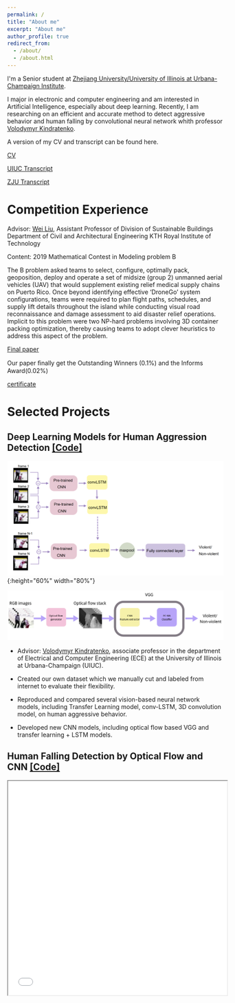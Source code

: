 ```yaml
---
permalink: /
title: "About me"
excerpt: "About me"
author_profile: true
redirect_from: 
  - /about/
  - /about.html
---
```


I'm a Senior student at [Zhejiang University/University of Illinois at Urbana-Champaign Institute](https://zjui.intl.zju.edu.cn/).

I major in electronic and computer engineering and am interested in Artificial Intelligence, especially about deep learning. Recently, I am researching on an efficient and accurate method to detect aggressive behavior and human falling by convolutional neural network whith professor [Volodymyr Kindratenko](http://www.ncsa.illinois.edu/People/kindr/).

A version of my CV and transcript can be found here.

[CV](../files/cv.pdf)

[UIUC Transcript](../files/Transcript_UIUC.pdf)

[ZJU Transcript](../files/Transcript_ZJU.pdf)



Competition Experience
======
Advisor: [Wei Liu](http://www.kthbedc.com/), Assistant Professor of Division of Sustainable Buildings Department of Civil and Architectural Engineering KTH Royal Institute of Technology

Content: 2019 Mathematical Contest in Modeling problem B

The B problem asked teams to select, configure, optimally pack, geoposition, deploy and operate a set of midsize (group 2) unmanned aerial vehicles (UAV) that would supplement existing relief medical supply chains on Puerto Rico. Once beyond identifying effective ‘DroneGo’ system configurations, teams were required to plan flight paths, schedules, and supply lift details throughout the island while conducting visual road reconnaissance and damage assessment to aid disaster relief operations. Implicit to this problem were two NP-hard problems involving 3D container packing optimization, thereby causing teams to adopt clever heuristics to address this aspect of the problem.

[Final paper](../files/mcmthesis-demo.pdf)

Our paper ﬁnally get the Outstanding Winners (0.1%) and the Informs Award(0.02%)

[certificate](http://www.comap-math.com/mcm/2019Certs/1908904.pdf)



Selected Projects
======

Deep Learning Models for Human Aggression Detection [[Code]](https://github.com/LinHangzheng/Aggression_Detection)
------
![LSTM_CNN.png](../images/lstm_cnn.png){:height="60%" width="80%"}

![VGG.png](../images/VGG.png)

* Advisor: [Volodymyr Kindratenko](http://www.ncsa.illinois.edu/People/kindr/), associate professor in the department of Electrical and Computer Engineering (ECE) at the University of Illinois at Urbana-Champaign (UIUC). 

* Created our own dataset which we manually cut and labeled from internet to evaluate their flexibility.

* Reproduced and compared several vision-based neural network models, including Transfer Learning model, conv-LSTM, 3D convolution model, on human aggressive behavior.

* Developed new CNN models, including optical flow based VGG and transfer learning + LSTM models.

Human Falling Detection by Optical  Flow and CNN [[Code]](https://github.com/LinHangzheng/Fall_Detection_Project) 
------
<iframe height=498 width=510 src="../videos/fall_detection.mp4">
* Advisor: [Volodymyr Kindratenko](http://www.ncsa.illinois.edu/People/kindr/), UIUC

* Developed a Convolutional Neural Network to train a neuro-based model to detect human falling.

* Created our own video data set and analyzed different data stacking patterns on neural network training.

* Implemented an end-to-end human falling detection model by using camera video stream to provide alarm service.


HUAWEI HiSilicon
------
![Da_Vinci_Core.png](../images/Da_Vinci_Core.png){:height="70%" width="70%"}

* Involved in the Huawei Turing department and participated in the development of Da Vinci chip operators. (The Da Vinci chip is one of the most advanced neural network chips in the world)

* Accelerated the data transmission by optimizing the way to allocate the moving data and to divide data into parts with their corresponding buffer and cache.

* Successfully reduced the transmission delay from 50ms into 3ms.

FPGA based Game Design [[Code]](https://github.com/LinHangzheng/ECE385)
------
![Avalon.png](../images/Avalon.png){:height="70%" width="70%"} 

Advisor: [Chushan Li](https://person.zju.edu.cn/en/lichushan), Zhejiang University

In the final project, we create a first person 2.5D RPG game “Avalon” by using the DE2-115 board. All the hardware circuit are combined to load the image into the OCM and determine which color of each pixel should be shown on the monitor. The SOC code will do all the game logic, like the key control of the character “Saber” to let her move, attack, block, and use the skill. In addition, SOC will also determine whether each pattern exists on the screen and which frame should be shown on the screen. The data will transfer from SOC to hardware with our own IP core, which allows a totally 64 32-bits register file to be modified by C code and received by hardware.

Linux System Design [[Code]](https://github.com/LinHangzheng/ECE391)
------
Advisor: [Steven S. Lumetta](https://ece.illinois.edu/about/directory/faculty/lumetta), University of Illinois Urbana-Champaign

We implemented a x86-based operating system from scratch, including memory paging and segmentation, drivers of peripheral equipment and multi-process scheduling.

Machine Learning Project Design [[Report]](../files/ECE449_Report_Wolverine.pdf)
------
![DNQ.png](../images/DNQ.png){:height="70%" width="70%"} 

Advisor: [Gaoang wang](https://person.zju.edu.cn/en/gaoangwang), [Zuozhu Liu](https://person.zju.edu.cn/en/lzz), Zhejiang University

We train a Atari agent using deep Q-learnging Algorithm (DQN) with Experience Replay Memory and Target/Local
Q Network mechanism.

Contact
=======
Phone: +86 136 5577 3396

Address: 718 East Haizhou Street, Haining, Jiaxing, Zhejiang province, China

<!-- 
Like many other Jekyll-based GitHub Pages templates, academicpages makes you separate the website's content from its form. The content & metadata of your website are in structured markdown files, while various other files constitute the theme, specifying how to transform that content & metadata into HTML pages. You keep these various markdown (.md), YAML (.yml), HTML, and CSS files in a public GitHub repository. Each time you commit and push an update to the repository, the [GitHub pages](https://pages.github.com/) service creates static HTML pages based on these files, which are hosted on GitHub's servers free of charge.

Many of the features of dynamic content management systems (like Wordpress) can be achieved in this fashion, using a fraction of the computational resources and with far less vulnerability to hacking and DDoSing. You can also modify the theme to your heart's content without touching the content of your site. If you get to a point where you've broken something in Jekyll/HTML/CSS beyond repair, your markdown files describing your talks, publications, etc. are safe. You can rollback the changes or even delete the repository and start over -- just be sure to save the markdown files! Finally, you can also write scripts that process the structured data on the site, such as [this one](https://github.com/academicpages/academicpages.github.io/blob/master/talkmap.ipynb) that analyzes metadata in pages about talks to display [a map of every location you've given a talk](https://academicpages.github.io/talkmap.html).

Getting started
======
1. Register a GitHub account if you don't have one and confirm your e-mail (required!)
1. Fork [this repository](https://github.com/academicpages/academicpages.github.io) by clicking the "fork" button in the top right. 
1. Go to the repository's settings (rightmost item in the tabs that start with "Code", should be below "Unwatch"). Rename the repository "[your GitHub username].github.io", which will also be your website's URL.
1. Set site-wide configuration and create content & metadata (see below -- also see [this set of diffs](http://archive.is/3TPas) showing what files were changed to set up [an example site](https://getorg-testacct.github.io) for a user with the username "getorg-testacct")
1. Upload any files (like PDFs, .zip files, etc.) to the files/ directory. They will appear at https://[your GitHub username].github.io/files/example.pdf.  
1. Check status by going to the repository settings, in the "GitHub pages" section

Site-wide configuration
------
The main configuration file for the site is in the base directory in [_config.yml](https://github.com/academicpages/academicpages.github.io/blob/master/_config.yml), which defines the content in the sidebars and other site-wide features. You will need to replace the default variables with ones about yourself and your site's github repository. The configuration file for the top menu is in [_data/navigation.yml](https://github.com/academicpages/academicpages.github.io/blob/master/_data/navigation.yml). For example, if you don't have a portfolio or blog posts, you can remove those items from that navigation.yml file to remove them from the header. 

Create content & metadata
------
For site content, there is one markdown file for each type of content, which are stored in directories like _publications, _talks, _posts, _teaching, or _pages. For example, each talk is a markdown file in the [_talks directory](https://github.com/academicpages/academicpages.github.io/tree/master/_talks). At the top of each markdown file is structured data in YAML about the talk, which the theme will parse to do lots of cool stuff. The same structured data about a talk is used to generate the list of talks on the [Talks page](https://academicpages.github.io/talks), each [individual page](https://academicpages.github.io/talks/2012-03-01-talk-1) for specific talks, the talks section for the [CV page](https://academicpages.github.io/cv), and the [map of places you've given a talk](https://academicpages.github.io/talkmap.html) (if you run this [python file](https://github.com/academicpages/academicpages.github.io/blob/master/talkmap.py) or [Jupyter notebook](https://github.com/academicpages/academicpages.github.io/blob/master/talkmap.ipynb), which creates the HTML for the map based on the contents of the _talks directory).

**Markdown generator**

I have also created [a set of Jupyter notebooks](https://github.com/academicpages/academicpages.github.io/tree/master/markdown_generator
) that converts a CSV containing structured data about talks or presentations into individual markdown files that will be properly formatted for the academicpages template. The sample CSVs in that directory are the ones I used to create my own personal website at stuartgeiger.com. My usual workflow is that I keep a spreadsheet of my publications and talks, then run the code in these notebooks to generate the markdown files, then commit and push them to the GitHub repository.

How to edit your site's GitHub repository
------
Many people use a git client to create files on their local computer and then push them to GitHub's servers. If you are not familiar with git, you can directly edit these configuration and markdown files directly in the github.com interface. Navigate to a file (like [this one](https://github.com/academicpages/academicpages.github.io/blob/master/_talks/2012-03-01-talk-1.md) and click the pencil icon in the top right of the content preview (to the right of the "Raw | Blame | History" buttons). You can delete a file by clicking the trashcan icon to the right of the pencil icon. You can also create new files or upload files by navigating to a directory and clicking the "Create new file" or "Upload files" buttons. 

Example: editing a markdown file for a talk
![Editing a markdown file for a talk](/images/editing-talk.png)

For more info
------
More info about configuring academicpages can be found in [the guide](https://academicpages.github.io/markdown/). The [guides for the Minimal Mistakes theme](https://mmistakes.github.io/minimal-mistakes/docs/configuration/) (which this theme was forked from) might also be helpful. -->
